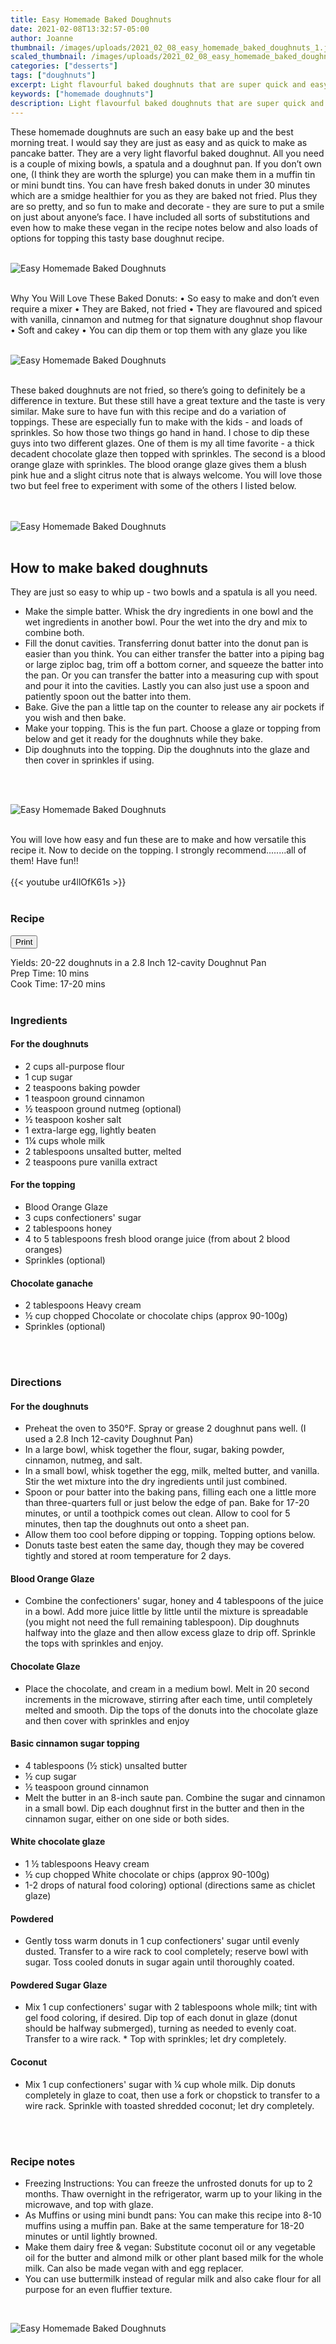 ```yaml
---
title: Easy Homemade Baked Doughnuts
date: 2021-02-08T13:32:57-05:00
author: Joanne
thumbnail: /images/uploads/2021_02_08_easy_homemade_baked_doughnuts_1.jpg
scaled_thumbnail: /images/uploads/2021_02_08_easy_homemade_baked_doughnuts_0.jpg
categories: ["desserts"]
tags: ["doughnuts"]
excerpt: Light flavourful baked doughnuts that are super quick and easy to make
keywords: ["homemade doughnuts"]
description: Light flavourful baked doughnuts that are super quick and easy to make
---
```

<span class="blog-text">

These homemade doughnuts are such an easy bake up and the best morning treat. I would say they are just as easy and as quick to make as pancake batter. They are a very light flavorful baked doughnut. All you need is a couple of mixing bowls, a spatula and a doughnut pan. If you don’t own one, (I think they are worth the splurge) you can make them in a muffin tin or mini bundt tins. You can have fresh baked donuts in under 30 minutes which are a smidge healthier for you as they are baked not fried. Plus they are so pretty, and so fun to make and decorate - they are sure to put a smile on just about anyone’s face. I have included all sorts of substitutions and even how to make these vegan in the recipe notes below and also loads of options for topping this tasty base doughnut recipe. 
</br>
</br>

![Easy Homemade Baked Doughnuts](/images/uploads/2021_02_08_easy_homemade_baked_doughnuts_2.jpg)
</br>
</br>

Why You Will Love These Baked Donuts:
	•	So easy to make and don’t even require a mixer
	•	They are Baked, not fried 
	•	They are flavoured and spiced with vanilla, cinnamon and nutmeg for that signature doughnut shop flavour 
	•	Soft and cakey
	•	You can dip them or top them with any glaze you like 
</br>
</br>

![Easy Homemade Baked Doughnuts](/images/uploads/2021_02_08_easy_homemade_baked_doughnuts_3.jpg)
</br>
</br>

These baked doughnuts are not fried, so there’s going to definitely be a difference in texture. But these still have a great texture and the taste is very similar. Make sure to have fun with this recipe and do a variation of toppings. These are especially fun to make with the kids - and loads of sprinkles. So how those two things go hand in hand. I chose to dip these guys into two different glazes. One of them is my all time favorite - a thick decadent chocolate glaze then topped with sprinkles. The second is a blood orange glaze with sprinkles. The blood orange glaze gives them a blush pink hue and a slight citrus note that is always welcome. You will love those two but feel free to experiment with some of the others I listed below.  
</br>
</br>

![Easy Homemade Baked Doughnuts](/images/uploads/2021_02_08_easy_homemade_baked_doughnuts_4.jpg)
</br>
</br>

## How to make baked doughnuts
They are just so easy to whip up - two bowls and a spatula is all you need. 
* Make the simple  batter. Whisk the dry ingredients in one bowl and the wet ingredients in another bowl. Pour the wet into the dry and mix to combine both. 
* Fill the donut cavities. Transferring donut batter into the donut pan is easier than you think. You can either transfer the batter into a piping bag or large ziploc bag, trim off a bottom corner, and squeeze the batter into the pan. Or you can transfer the batter into a measuring cup with spout and pour it into the cavities. Lastly you can also just use a spoon and patiently spoon out the batter into them.  
* Bake. Give the pan a little tap on the counter to release any air pockets if you wish and then bake.
* Make your topping. This is the fun part. Choose a glaze or topping from below and get it ready for the doughnuts while they bake.
* Dip doughnuts into the topping. Dip the doughnuts into the glaze and then cover in sprinkles if using.
</br>
</br>

![Easy Homemade Baked Doughnuts](/images/uploads/2021_02_08_easy_homemade_baked_doughnuts_5.jpg)
</br>
</br>

You will love how easy and fun these are to make and how versatile this recipe it. Now to decide on the topping. I strongly recommend........all of them! Have fun!!
</br>
</br>
{{< youtube ur4llOfK61s >}}
</br>
</br>
</span>

### Recipe
<div print_button><form>
<input type="button" value="Print" class="btn__print" onClick="window.print()">
</form></div>

<div>Yields: 20-22 doughnuts in a 2.8 Inch 12-cavity Doughnut Pan </div>
<div>Prep Time: <meta itemprop="prepTime" content="PT10M">10 mins</div>
<div>Cook Time: <meta itemprop="cookTime" content="PT20M">17-20 mins</div>
</br>

### Ingredients

#### For the doughnuts
* <span itemprop="recipeIngredient">2 cups all-purpose flour </span>
* <span itemprop="recipeIngredient">1 cup sugar </span>
* <span itemprop="recipeIngredient">2 teaspoons baking powder </span>
* <span itemprop="recipeIngredient">1 teaspoon ground cinnamon </span>
* <span itemprop="recipeIngredient">&frac12; teaspoon ground nutmeg (optional) </span>
* <span itemprop="recipeIngredient">&frac12; teaspoon kosher salt </span>
* <span itemprop="recipeIngredient">1 extra-large egg, lightly beaten </span>
* <span itemprop="recipeIngredient">1&frac14; cups whole milk </span>
* <span itemprop="recipeIngredient">2 tablespoons unsalted butter, melted </span>
* <span itemprop="recipeIngredient">2 teaspoons pure vanilla extract </span>

#### For the topping
* <span itemprop="recipeIngredient">Blood Orange Glaze</span>
* <span itemprop="recipeIngredient">3 cups confectioners' sugar</span>
* <span itemprop="recipeIngredient">2 tablespoons honey </span>
* <span itemprop="recipeIngredient">4 to 5 tablespoons fresh blood orange juice (from about 2 blood oranges) </span>
* <span itemprop="recipeIngredient">Sprinkles (optional) </span>

#### Chocolate ganache 
* <span itemprop="recipeIngredient">2 tablespoons Heavy cream </span>
* <span itemprop="recipeIngredient">&frac12; cup chopped Chocolate or chocolate chips (approx 90-100g) </span>
* <span itemprop="recipeIngredient">Sprinkles (optional) </span>
</br>
</br>

### Directions
#### For the doughnuts
* Preheat the oven to 350°F. Spray or grease 2 doughnut pans well. (I used a 2.8 Inch 12-cavity Doughnut Pan) 
* In a large bowl, whisk together the flour, sugar, baking powder, cinnamon, nutmeg, and salt. 
* In a small bowl, whisk together the egg, milk, melted butter, and vanilla. Stir the wet mixture into the dry ingredients until just combined.
* Spoon or pour batter into the baking pans, filling each one a little more than three-quarters full or just below the edge of pan. Bake for 17-20 minutes, or until a toothpick comes out clean. Allow to cool for 5 minutes, then tap the doughnuts out onto a sheet pan.
* Allow them too cool before dipping or topping. Topping options below. 
* Donuts taste best eaten the same day, though they may be covered tightly and stored at room temperature for 2 days.

#### Blood Orange Glaze
* Combine the confectioners' sugar, honey and 4 tablespoons of the juice in a bowl. Add more juice little by little until the mixture is spreadable (you might not need the full remaining tablespoon). Dip doughnuts halfway into the glaze and then allow excess glaze to drip off. Sprinkle the tops with sprinkles and enjoy.

#### Chocolate Glaze
* Place the chocolate, and cream in a medium bowl. Melt in 20 second increments in the microwave, stirring after each time, until completely melted and smooth. Dip the tops of the donuts into the chocolate glaze and then cover with sprinkles and enjoy 

#### Basic cinnamon sugar topping
* 4 tablespoons (&frac12; stick) unsalted butter 
* &frac12; cup sugar 
* &frac12; teaspoon ground cinnamon 
* Melt the butter in an 8-inch saute pan. Combine the sugar and cinnamon in a small bowl. Dip each doughnut first in the butter and then in the cinnamon sugar, either on one side or both sides.

#### White chocolate glaze 
* 1 &frac12; tablespoons Heavy cream 
* &frac12; cup chopped White chocolate or chips (approx 90-100g) 
* 1-2 drops of natural food coloring) optional (directions same as chiclet glaze) 

#### Powdered
* Gently toss warm donuts in 1 cup confectioners' sugar until evenly dusted. Transfer to a wire rack to cool completely; reserve bowl with sugar. Toss cooled donuts in sugar again until thoroughly coated. 

#### Powdered Sugar Glaze
* Mix 1 cup confectioners' sugar with 2 tablespoons whole milk; tint with gel food coloring, if desired. Dip top of each donut in glaze (donut should be halfway submerged), turning as needed to evenly coat. Transfer to a wire rack. * Top with sprinkles; let dry completely.

#### Coconut
* Mix 1 cup confectioners' sugar with &frac14; cup whole milk. Dip donuts completely in glaze to coat, then use a fork or chopstick to transfer to a wire rack. Sprinkle with toasted shredded coconut; let dry completely.
</br>
</br>

### Recipe notes 
* Freezing Instructions: You can freeze the unfrosted donuts for up to 2 months. Thaw overnight in the refrigerator, warm up to your liking in the microwave, and top with glaze.
* As Muffins or using mini bundt pans: You can make this recipe into 8-10 muffins using a muffin pan. Bake at the same temperature for 18-20 minutes or until lightly browned.
* Make them dairy free & vegan: Substitute coconut oil or any vegetable oil for the butter and almond milk or other plant based milk for the whole milk. Can also be made vegan with and egg replacer.
* You can use buttermilk instead of regular milk and also cake flour for all purpose for an even fluffier texture.  
</br>

![Easy Homemade Baked Doughnuts](/images/uploads/2021_02_08_easy_homemade_baked_doughnuts_6.jpg)